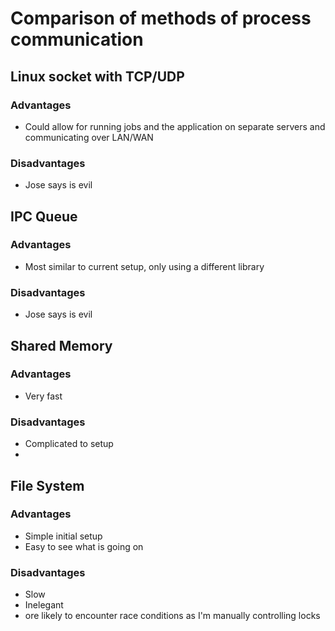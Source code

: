 # Comparison of methods of process communication

## Linux socket with TCP/UDP

### Advantages
- Could allow for running jobs and the application on separate servers and communicating over LAN/WAN

### Disadvantages
- Jose says is evil


## IPC Queue

### Advantages
- Most similar to current setup, only using a different library

### Disadvantages
- Jose says is evil

## Shared Memory

### Advantages
- Very fast

### Disadvantages
- Complicated to setup
-


## File System

### Advantages
- Simple initial setup
- Easy to see what is going on

### Disadvantages
- Slow
- Inelegant
- ore likely to encounter race conditions as I'm manually controlling locks
